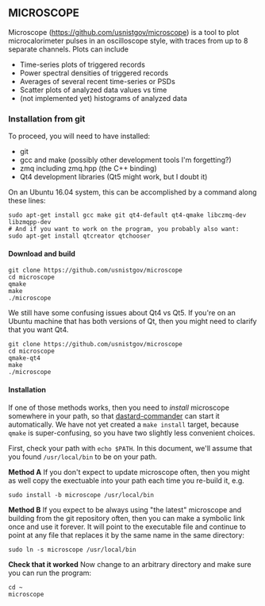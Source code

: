 ## MICROSCOPE

Microscope (https://github.com/usnistgov/microscope) is a tool to plot microcalorimeter
pulses in an oscilloscope style, with traces from up to 8 separate channels. Plots
can include 

* Time-series plots of triggered records
* Power spectral densities of triggered records
* Averages of several recent time-series or PSDs
* Scatter plots of analyzed data values vs time
* (not implemented yet) histograms of analyzed data

### Installation from git

To proceed, you will need to have installed:
* git
* gcc and make (possibly other development tools I'm forgetting?)
* zmq including zmq.hpp (the C++ binding)
* Qt4 development libraries (Qt5 might work, but I doubt it)

On an Ubuntu 16.04 system, this can be accomplished by a command along these lines:

```
sudo apt-get install gcc make git qt4-default qt4-qmake libczmq-dev libzmqpp-dev
# And if you want to work on the program, you probably also want:
sudo apt-get install qtcreator qtchooser
```

#### Download and build

```text
git clone https://github.com/usnistgov/microscope
cd microscope
qmake
make
./microscope
```

We still have some confusing issues about Qt4 vs Qt5. If you're on an Ubuntu machine
that has both versions of Qt, then you might need to clarify that you want Qt4.

```text
git clone https://github.com/usnistgov/microscope
cd microscope
qmake-qt4
make
./microscope
```

#### Installation

If one of those methods works, then you need to _install_ microscope somewhere in your 
path, so that [dastard-commander](https://github.com/usnistgov/dastard-commander)
can start it automatically. We have not yet created a `make install` target, because
`qmake` is super-confusing, so you have two slightly less convenient choices.

First, check your path with `echo $PATH`.
In this document, we'll assume that you found `/usr/local/bin` to be on your path.

**Method A** If you don't expect to update microscope often, then you might as well copy
the exectuable into your path each time you re-build it, e.g.

```
sudo install -b microscope /usr/local/bin
```

**Method B** If you expect to be always using "the latest" microscope and building
from the git repository often, then you can make a symbolic link once and use it
forever. It will point to the executable file and continue to point at any file
that replaces it by the same name in the same directory:

```
sudo ln -s microscope /usr/local/bin
```

**Check that it worked** Now change to an arbitrary directory and make sure you can 
run the program:

```
cd ~
microscope
```
